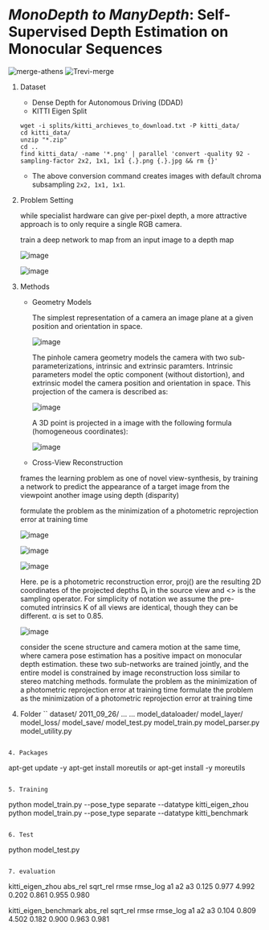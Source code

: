 # *MonoDepth to ManyDepth*: Self-Supervised Depth Estimation on Monocular Sequences

![merge-athens](https://user-images.githubusercontent.com/38284936/128589385-cd2e68a5-8f27-4aaa-abfe-85cbf3fffe21.png)
![Trevi-merge](https://user-images.githubusercontent.com/38284936/128589386-12374c8c-bdd8-4545-8b10-1acfdec9039a.png)

1. Dataset 
	- Dense Depth for Autonomous Driving (DDAD)
	- KITTI Eigen Split
	```
	wget -i splits/kitti_archieves_to_download.txt -P kitti_data/
	cd kitti_data/
	unzip "*.zip"
	cd ..
	find kitti_data/ -name '*.png' | parallel 'convert -quality 92 -sampling-factor 2x2, 1x1, 1x1 {.}.png {.}.jpg && rm {}'
	```
	- The above conversion command creates images with default chroma subsampling `2x2, 1x1, 1x1`. 

2. Problem Setting

	while specialist hardware can give per-pixel depth, a more attractive approach is to only require a single RGB camera.
	
	train a deep network to map from an input image to a depth map 
	
	![image](https://user-images.githubusercontent.com/38284936/128327929-5b9b0d88-8d8a-4832-b900-e53e21ea0edf.png)
	
	![image](https://user-images.githubusercontent.com/38284936/128327970-7cfa78e0-dba0-4619-b200-b9ad3306e4eb.png)

3. Methods
	- Geometry Models
	  
	  The simplest representation of a camera an image plane at a given position and orientation in space. 
	  
	  ![image](https://user-images.githubusercontent.com/38284936/128328232-1f5072ba-5e24-4415-b6ef-852de9fb17c0.png)
	  
	  The pinhole camera geometry models the camera with two sub-parameterizations, intrinsic and extrinsic paramters. Intrinsic parameters model the optic component (without distortion), and extrinsic model the camera position and orientation in space. This projection of the camera is described as:
	  
	  ![image](https://user-images.githubusercontent.com/38284936/128328314-bab98131-be0b-4a3a-82c2-48130e63b4cd.png)
	  
	  A 3D point is projected in a image with the following formula (homogeneous coordinates):
	  
	  ![image](https://user-images.githubusercontent.com/38284936/128328372-313475dd-bad3-4cd7-8775-fee689b733a0.png)
	  
	- Cross-View Reconstruction
	
	frames the learning problem as one of novel view-synthesis, by training a network to predict the appearance of a target image from the viewpoint another image using depth (disparity)
	
	formulate the problem as the minimization of a photometric reprojection  error at training time
	
	![image](https://user-images.githubusercontent.com/38284936/128328569-28c573e5-7a63-4fa2-93e4-9da028ceabad.png)
	
	![image](https://user-images.githubusercontent.com/38284936/128328609-78f198b8-1bf9-4599-9410-769143e46f52.png)
	
	![image](https://user-images.githubusercontent.com/38284936/128328628-54f2c6f1-cb40-4fd3-866d-4e36f699b1f7.png)
	
	Here. pe is a photometric reconstruction error, proj() are the resulting 2D coordinates of the projected depths Dₜ in the source view and <> is the sampling operator.  For simplicity of notation we assume the pre-comuted intrinsics K of all views are identical, though they can be different. α is set to 0.85.
	
	![image](https://user-images.githubusercontent.com/38284936/128328686-a7a592f1-223f-4183-8ec5-b8c59c03dbf3.png)
	
	consider the scene structure and camera motion at the same time, where camera pose estimation has a positive impact on monocular depth estimation. these two sub-networks are trained jointly, and the entire model is constrained by image reconstruction loss similar to stereo matching methods. 
	formulate the problem as the minimization of a photometric reprojection  error at training time
	formulate the problem as the minimization of a photometric reprojection  error at training time

3. Folder
``
dataset/
    2011_09_26/
    ...
    ...
model_dataloader/
model_layer/
model_loss/
model_save/
model_test.py
model_train.py
model_parser.py
model_utility.py
```

4. Packages
```
apt-get update -y
apt-get install moreutils
or
apt-get install -y moreutils
```

5. Training
```
python model_train.py --pose_type separate --datatype kitti_eigen_zhou
python model_train.py --pose_type separate --datatype kitti_benchmark
```

6. Test
```
python model_test.py
```

7. evaluation
```
kitti_eigen_zhou 
abs_rel   sqrt_rel  rmse      rmse_log  a1        a2        a3
0.125     0.977     4.992     0.202     0.861     0.955     0.980

kitti_eigen_benchmark
abs_rel   sqrt_rel  rmse      rmse_log  a1        a2        a3
0.104     0.809     4.502     0.182     0.900     0.963     0.981
```





